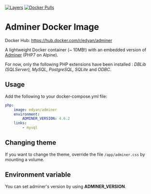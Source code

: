 [![Layers](https://images.microbadger.com/badges/image/edyan/adminer.svg)](https://microbadger.com/images/edyan/adminer "Get your own image badge on microbadger.com")
[![Docker Pulls](https://img.shields.io/docker/pulls/edyan/adminer.svg)](https://hub.docker.com/r/edyan/adminer/)

# Adminer Docker Image
Docker Hub: https://hub.docker.com/r/edyan/adminer

A lightweight Docker container (~ 10MB!) with an embedded version of [Adminer](https://www.adminer.org) (PHP7 on Alpine).

For now, only the following PHP extensions have been installed : _DBLib (SQLServer), MySQL, PostgreSQL, SQLite_ and _ODBC_.

## Usage
Add the following to your docker-compose.yml file:
```yaml
php:
    image: edyan/adminer
    environment:
        ADMINER_VERSION: 4.6.2
    links:
        - mysql
```

## Changing theme
If you want to change the theme, override the file `/app/adminer.css` by mounting a volume.

## Environment variable
You can set adminer's version by using **ADMINER_VERSION**.
